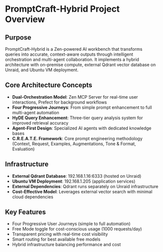 # PromptCraft-Hybrid Project Overview

## Purpose
PromptCraft-Hybrid is a Zen-powered AI workbench that transforms queries into accurate, context-aware outputs through intelligent orchestration and multi-agent collaboration. It implements a hybrid architecture with on-premise compute, external Qdrant vector database on Unraid, and Ubuntu VM deployment.

## Core Architecture Concepts
- **Dual-Orchestration Model**: Zen MCP Server for real-time user interactions, Prefect for background workflows
- **Four Progressive Journeys**: From simple prompt enhancement to full multi-agent automation
- **HyDE Query Enhancement**: Three-tier query analysis system for improved retrieval accuracy
- **Agent-First Design**: Specialized AI agents with dedicated knowledge bases
- **C.R.E.A.T.E. Framework**: Core prompt engineering methodology (Context, Request, Examples, Augmentations, Tone & Format, Evaluation)

## Infrastructure
- **External Qdrant Database**: 192.168.1.16:6333 (hosted on Unraid)
- **Ubuntu VM Deployment**: 192.168.1.205 (application services)
- **External Dependencies**: Qdrant runs separately on Unraid infrastructure
- **Cost-Effective Model**: Leverages external vector search with minimal cloud dependencies

## Key Features
- Four Progressive User Journeys (simple to full automation)
- Free Mode toggle for cost-conscious usage (1000 requests/day)
- Transparent pricing with real-time cost visibility
- Smart routing for best available free models
- Hybrid infrastructure balancing performance and cost
